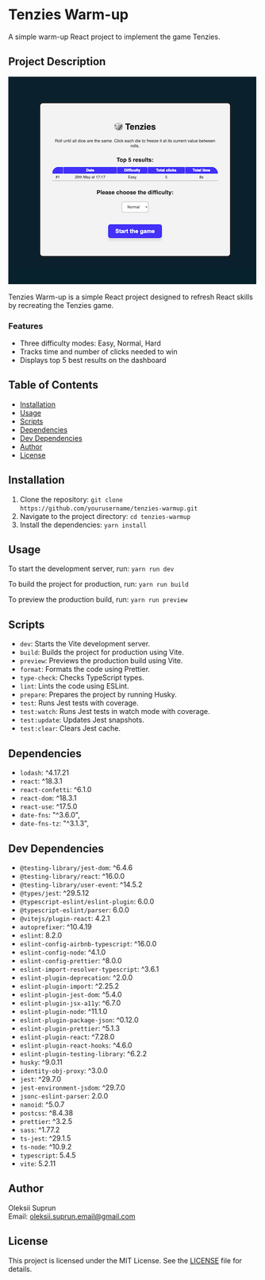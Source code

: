 # Tenzies Warm-up

A simple warm-up React project to implement the game Tenzies.

## Project Description

![Project Screenshot](./app-demo.png)

Tenzies Warm-up is a simple React project designed to refresh React skills by recreating the Tenzies game.

### Features

- Three difficulty modes: Easy, Normal, Hard
- Tracks time and number of clicks needed to win
- Displays top 5 best results on the dashboard

## Table of Contents

- [Installation](#installation)
- [Usage](#usage)
- [Scripts](#scripts)
- [Dependencies](#dependencies)
- [Dev Dependencies](#dev-dependencies)
- [Author](#author)
- [License](#license)

## Installation

1. Clone the repository:
   `git clone https://github.com/yourusername/tenzies-warmup.git`
2. Navigate to the project directory:
   `cd tenzies-warmup`
3. Install the dependencies:
   `yarn install`

## Usage

To start the development server, run:
`yarn run dev`

To build the project for production, run:
`yarn run build`

To preview the production build, run:
`yarn run preview`

## Scripts

- `dev`: Starts the Vite development server.
- `build`: Builds the project for production using Vite.
- `preview`: Previews the production build using Vite.
- `format`: Formats the code using Prettier.
- `type-check`: Checks TypeScript types.
- `lint`: Lints the code using ESLint.
- `prepare`: Prepares the project by running Husky.
- `test`: Runs Jest tests with coverage.
- `test:watch`: Runs Jest tests in watch mode with coverage.
- `test:update`: Updates Jest snapshots.
- `test:clear`: Clears Jest cache.

## Dependencies

- `lodash`: ^4.17.21
- `react`: ^18.3.1
- `react-confetti`: ^6.1.0
- `react-dom`: ^18.3.1
- `react-use`: ^17.5.0
- `date-fns`: "^3.6.0",
- `date-fns-tz`: "^3.1.3",

## Dev Dependencies

- `@testing-library/jest-dom`: ^6.4.6
- `@testing-library/react`: ^16.0.0
- `@testing-library/user-event`: ^14.5.2
- `@types/jest`: ^29.5.12
- `@typescript-eslint/eslint-plugin`: 6.0.0
- `@typescript-eslint/parser`: 6.0.0
- `@vitejs/plugin-react`: 4.2.1
- `autoprefixer`: ^10.4.19
- `eslint`: 8.2.0
- `eslint-config-airbnb-typescript`: ^16.0.0
- `eslint-config-node`: ^4.1.0
- `eslint-config-prettier`: ^8.0.0
- `eslint-import-resolver-typescript`: ^3.6.1
- `eslint-plugin-deprecation`: ^2.0.0
- `eslint-plugin-import`: ^2.25.2
- `eslint-plugin-jest-dom`: ^5.4.0
- `eslint-plugin-jsx-a11y`: ^6.7.0
- `eslint-plugin-node`: ^11.1.0
- `eslint-plugin-package-json`: ^0.12.0
- `eslint-plugin-prettier`: ^5.1.3
- `eslint-plugin-react`: ^7.28.0
- `eslint-plugin-react-hooks`: ^4.6.0
- `eslint-plugin-testing-library`: ^6.2.2
- `husky`: ^9.0.11
- `identity-obj-proxy`: ^3.0.0
- `jest`: ^29.7.0
- `jest-environment-jsdom`: ^29.7.0
- `jsonc-eslint-parser`: 2.0.0
- `nanoid`: ^5.0.7
- `postcss`: ^8.4.38
- `prettier`: ^3.2.5
- `sass`: ^1.77.2
- `ts-jest`: ^29.1.5
- `ts-node`: ^10.9.2
- `typescript`: 5.4.5
- `vite`: 5.2.11

## Author

Oleksii Suprun  
Email: oleksii.suprun.email@gmail.com

## License

This project is licensed under the MIT License. See the [LICENSE](LICENSE) file for details.
